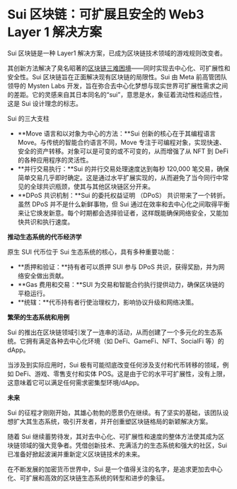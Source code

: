 # Sui 区块链：可扩展且安全的 Web3 Layer 1 解决方案

Sui 区块链是一种 Layer1 解决方案，已成为区块链技术领域的游戏规则改变者。

其创新方法解决了臭名昭著的[区块链三难困境](https://kanalabs.medium.com/bridge-aggregation-the-cross-chain-interoperability-trilemma-its-solution-846fb1ebbf9c)——同时实现去中心化、可扩展性和安全性。Sui 区块链旨在正面解决现有区块链的局限性。Sui 由 Meta 前高管团队领导的 Mysten Labs 开发，旨在弥合去中心化梦想与现实世界可扩展性需求之间的差距。它的灵感来自其日本同名的“sui”，意思是水，象征着流动性和适应性，这是 Sui 设计理念的标志。

Sui 的三大支柱

- **Move 语言和以对象为中心的方法：**Sui 创新的核心在于其编程语言 Move。与传统的智能合约语言不同，Move 专注于可编程对象，实现快速、安全的资产转移。对象可以是可变的或不可变的，从而增强了从 NFT 到 DeFi 的各种应用程序的灵活性。
- **并行交易执行：**Sui 的并行交易处理速度达到每秒 120,000 笔交易，确保简单交易几乎即时确定。这是通过水平扩展实现的，从而避免了当今同行中常见的全球共识瓶颈，使其与其他区块链区分开来。
- **DPoS 共识机制：**Sui 的委托权益证明 （DPoS） 共识带来了一个转折。虽然 DPoS 并不是什么新鲜事物，但 Sui 通过在效率和去中心化之间取得平衡来让它焕发新意。每个时期都会选择验证者，这样既能确保网络安全，又能加快共识和执行速度。

**推动生态系统的代币经济学**

原生 SUI 代币位于 Sui 生态系统的核心，具有多种重要功能：

- **质押和验证：**持有者可以质押 SUI 参与 DPoS 共识，获得奖励，并为网络安全做出贡献。
- **Gas 费用和交易：**SUI 为交易和智能合约执行提供动力，确保区块链的平稳运行。
- **统辖：**代币持有者行使治理权力，影响协议升级和网络决策。

**繁荣的生态系统和用例**

Sui 的推出在区块链领域引发了一连串的活动，从而创建了一个多元化的生态系统。它拥有满足各种去中心化环境（如 DeFi、GameFi、NFT、SocialFi 等）的dApp。

当涉及到实际应用时，Sui 极有可能彻底改变任何涉及支付和代币转移的领域，例如 DeFi、游戏、零售支付和实体 POS。这是由于它的水平可扩展性，没有上限，这意味着它可以满足任何需求密集型环境/dApp。

**未来** 

Sui 的征程才刚刚开始，其雄心勃勃的愿景仍在继续。有了坚实的基础，该团队设想扩大其生态系统，吸引开发者，并开创重塑区块链格局的新颖解决方案。

随着 Sui 继续蓄势待发，其对去中心化、可扩展性和速度的整体方法使其成为区块链领域的强大竞争者。凭借创新技术、充满活力的生态系统和强大的社区，Sui 已准备好掀起波澜并重新定义区块链技术的未来。

在不断发展的加密货币世界中，Sui 是一个值得关注的名字，是追求更加去中心化、可扩展和高效的区块链生态系统的转型和进步的象征。